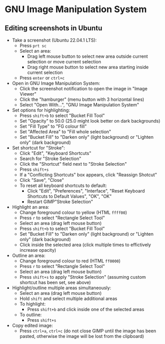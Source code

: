 # GNU Image Manipulation System

## Editing screenshots in Ubuntu

- Take a screenshot (Ubuntu 22.04.1 LTS):
  - Press `prt sc`
  - Select an area:
    - Drag left mouse button to select new area outside current selection or move current selection
    - Drag right mouse button to select new area starting inside current selection
  - Press `enter` or `ctrl+c`
- Open in GNU Image Manipulation System:
  - Click the screenshot notification to open the image in "Image Viewer"
  - Click the "hamburger" (menu button with 3 horizontal lines)
  - Select "Open With...", "GNU Image Manipulation System"
- Set options for highlighting:
  - Press `shift+b` to select "Bucket Fill Tool"
  - Set "Opacity" to 50.0 (25.0 might look better on dark backgrounds)
  - Set "Fill Type" to "FG colour fill"
  - Set "Affected Area" to "Fill whole selection"
  - Set "Bucket Fill" to "Darken only" (light background) or "Lighten only" (dark background)
- Set shortcut for "Stroke":
  - Click "Edit", "Keyboard Shortcuts"
  - Search for "Stroke Selection"
  - Click the "Shortcut" field next to "Stroke Selection"
  - Press `shift+s`
  - If a "Conflicting Shortcuts" box appears, click "Reassign Shotcut"
  - Click "Save", "Close"
  - To reset all keyboard shortcuts to default:
    - Click "Edit", "Preferences", "Interface", "Reset Keyboard Shortcuts to Default Values", "OK", "OK"
    - Restart GIMP"Stroke Selection"
- Highlight an area:
  - Change foreground colour to yellow (HTML `ffff00`)
  - Press `r` to select "Rectangle Select Tool"
  - Select an area (drag left mouse button)
  - Press `shift+b` to select "Bucket Fill Tool"
  - Set "Bucket Fill" to "Darken only" (light background) or "Lighten only" (dark background)
  - Click inside the selected area (click multiple times to effictively increase opacity)
- Outline an area:
  - Change foreground colour to red (HTML `ff0000`)
  - Press `r` to select "Rectangle Select Tool"
  - Select an area (drag left mouse button)
  - Press `shift+s` to apply "Stroke Selection" (assuming custom shortcut has been set, see above)
- Highlight/outline multiple areas simultaneously:
  - Select an area (drag left mouse button)
  - Hold `shift` and select multiple additional areas
  - To highlight:
    - Press `shift+b` and click inside one of the selected areas
  - To outline:
    - Press `shift+s`
- Copy edited image:
  - Press `ctrl+a`, `ctrl+c` (do not close GIMP until the image has been pasted, otherwise the image will be lost from the clipboard)
